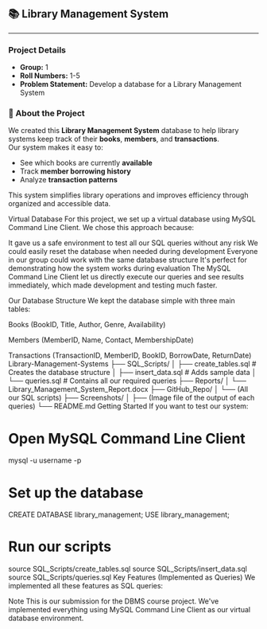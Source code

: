 
## 📚 Library Management System

---

### **Project Details**

- **Group:** 1 
- **Roll Numbers:** 1-5
- **Problem Statement:** Develop a database for a Library Management System

### 📘 About the Project

We created this **Library Management System** database to help library systems keep track of their **books**, **members**, and **transactions**.  
Our system makes it easy to:

-  See which books are currently **available**
-  Track **member borrowing history**
-  Analyze **transaction patterns**

This system simplifies library operations and improves efficiency through organized and accessible data.


Virtual Database
For this project, we set up a virtual database using MySQL Command Line Client. We chose this approach because:

It gave us a safe environment to test all our SQL queries without any risk
We could easily reset the database when needed during development
Everyone in our group could work with the same database structure
It's perfect for demonstrating how the system works during evaluation
The MySQL Command Line Client let us directly execute our queries and see results immediately, which made development and testing much faster.

Our Database Structure
We kept the database simple with three main tables:

 Books (BookID, Title, Author, Genre, Availability)
 
 Members (MemberID, Name, Contact, MembershipDate)

Transactions (TransactionID, MemberID, BookID, BorrowDate, ReturnDate)
Library-Management-Systems
├── SQL_Scripts/
│   ├── create_tables.sql    # Creates the database structure
│   ├── insert_data.sql      # Adds sample data
│   └── queries.sql          # Contains all our required queries
├── Reports/
│   └── Library_Management_System_Report.docx
├── GitHub_Repo/
│   └── (All our SQL scripts)
├── Screenshots/
│   ├── (Image file of the output of each queries)
└── README.md
Getting Started
If you want to test our system:

# Open MySQL Command Line Client
mysql -u username -p

# Set up the database
CREATE DATABASE library_management;
USE library_management;

# Run our scripts
source SQL_Scripts/create_tables.sql
source SQL_Scripts/insert_data.sql
source SQL_Scripts/queries.sql
Key Features (Implemented as Queries)
We implemented all these features as SQL queries:

Note
This is our submission for the DBMS course project. We've implemented everything using MySQL Command Line Client as our virtual database environment.

